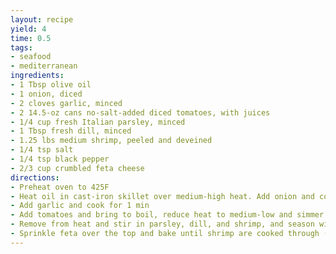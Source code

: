 ```yaml
---
layout: recipe
yield: 4
time: 0.5
tags:
- seafood
- mediterranean
ingredients:
- 1 Tbsp olive oil
- 1 onion, diced
- 2 cloves garlic, minced
- 2 14.5-oz cans no-salt-added diced tomatoes, with juices
- 1/4 cup fresh Italian parsley, minced
- 1 Tbsp fresh dill, minced
- 1.25 lbs medium shrimp, peeled and deveined
- 1/4 tsp salt
- 1/4 tsp black pepper
- 2/3 cup crumbled feta cheese
directions:
- Preheat oven to 425F
- Heat oil in cast-iron skillet over medium-high heat. Add onion and cook until softened (~3 min)
- Add garlic and cook for 1 min
- Add tomatoes and bring to boil, reduce heat to medium-low and simmer for 5 min, until tomato juices thicken
- Remove from heat and stir in parsley, dill, and shrimp, and season with salt and pepper
- Sprinkle feta over the top and bake until shrimp are cooked through (~12 min)
---
```

